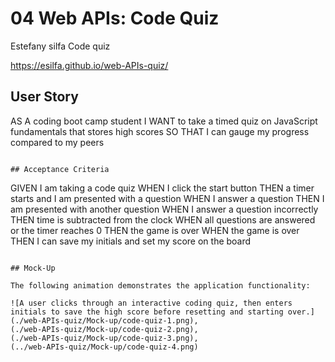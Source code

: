 # 04 Web APIs: Code Quiz
Estefany silfa Code quiz

https://esilfa.github.io/web-APIs-quiz/

## User Story

AS A coding boot camp student
I WANT to take a timed quiz on JavaScript fundamentals that stores high scores
SO THAT I can gauge my progress compared to my peers
```

## Acceptance Criteria

```
GIVEN I am taking a code quiz
WHEN I click the start button
THEN a timer starts and I am presented with a question
WHEN I answer a question
THEN I am presented with another question
WHEN I answer a question incorrectly
THEN time is subtracted from the clock
WHEN all questions are answered or the timer reaches 0
THEN the game is over
WHEN the game is over
THEN I can save my initials and set my score on the board
```

## Mock-Up

The following animation demonstrates the application functionality:

![A user clicks through an interactive coding quiz, then enters initials to save the high score before resetting and starting over.]
(./web-APIs-quiz/Mock-up/code-quiz-1.png),
(./web-APIs-quiz/Mock-up/code-quiz-2.png),
(./web-APIs-quiz/Mock-up/code-quiz-3.png),
(../web-APIs-quiz/Mock-up/code-quiz-4.png)
